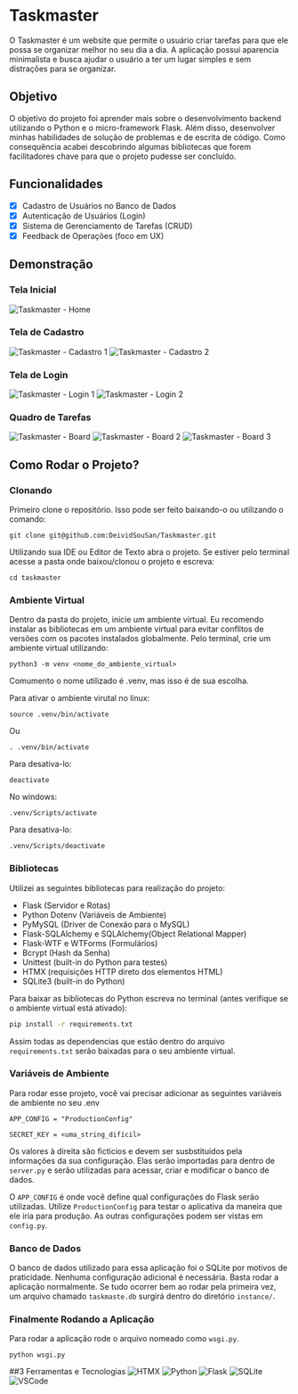 # Taskmaster

O Taskmaster é um website que permite o usuário criar tarefas para que ele possa se organizar melhor no seu dia a dia. A aplicação possui aparencia minimalista e busca ajudar o usuário a ter um lugar simples e sem distrações para se organizar.

## Objetivo

O objetivo do projeto foi aprender mais sobre o desenvolvimento backend utilizando o Python e o micro-framework Flask. Além disso, desenvolver minhas habilidades de solução de problemas e de escrita de código. Como consequência acabei descobrindo algumas bibliotecas que forem facilitadores chave para que o projeto pudesse ser concluído.

## Funcionalidades

- [x] Cadastro de Usuários no Banco de Dados
- [x] Autenticação de Usuários (Login)
- [x] Sistema de Gerenciamento de Tarefas (CRUD)
- [x] Feedback de Operações (foco em UX)

## Demonstração
### Tela Inicial
![Taskmaster - Home](https://github.com/user-attachments/assets/78f7325c-2ec2-4fed-87cd-ffdedcadc854)

### Tela de Cadastro
![Taskmaster - Cadastro 1](https://github.com/user-attachments/assets/9a3031fe-667b-478d-adea-ae18320d47be)
![Taskmaster - Cadastro 2](https://github.com/user-attachments/assets/0ceec80a-9ca5-414c-8f87-8ac2fa05c24f)

### Tela de Login
![Taskmaster - Login 1](https://github.com/user-attachments/assets/9b70764d-e46a-401a-b40d-e3bb3a81b97b)
![Taskmaster - Login 2](https://github.com/user-attachments/assets/1268259c-eb32-4a1f-ad92-88664cce74ba)

### Quadro de Tarefas
![Taskmaster - Board](https://github.com/user-attachments/assets/5591d5a4-37fe-48e8-b018-8c9e26840409)
![Taskmaster - Board 2](https://github.com/user-attachments/assets/5fe7492c-7b83-4752-af81-b652a7d9a24f)
![Taskmaster - Board 3](https://github.com/user-attachments/assets/9351ad58-eb83-4e68-b318-9cbbd197a2e2)

## Como Rodar o Projeto?

### Clonando

Primeiro clone o repositório. Isso pode ser feito baixando-o ou utilizando o comando:

```
git clone git@github.com:DeividSouSan/Taskmaster.git
```

Utilizando sua IDE ou Editor de Texto abra o projeto. Se estiver pelo terminal acesse a pasta onde baixou/clonou o projeto e escreva: 

```
cd taskmaster
```

### Ambiente Virtual

Dentro da pasta do projeto, inicie um ambiente virtual. Eu recomendo instalar as bibliotecas em um ambiente virtual para evitar conflitos de versões com os pacotes instalados globalmente. Pelo terminal, crie um ambiente virtual utilizando:
```
python3 -m venv <nome_do_ambiente_virtual>
```

Comumento o nome utilizado é .venv, mas isso é de sua escolha.

Para ativar o ambiente virutal no linux:

```
source .venv/bin/activate
```

Ou

```
. .venv/bin/activate
```

Para desativa-lo:

```
deactivate
```

No windows:
```
.venv/Scripts/activate
```

Para desativa-lo:

```
.venv/Scripts/deactivate
```

### Bibliotecas

Utilizei as seguintes bibliotecas para realização do projeto:

- Flask (Servidor e Rotas)
- Python Dotenv (Variáveis de Ambiente)
- PyMySQL (Driver de Conexão para o MySQL)
- Flask-SQLAlchemy e SQLAlchemy(Object Relational Mapper)
- Flask-WTF e WTForms (Formulários)
- Bcrypt (Hash da Senha)
- Unittest (built-in do Python para testes)
- HTMX (requisições HTTP direto dos elementos HTML)
- SQLite3 (built-in do Python)

Para baixar as bibliotecas do Python escreva no terminal (antes verifique se o ambiente virtual está ativado):

```bash
pip install -r requirements.txt
```

Assim todas as dependencias que estão dentro do arquivo `requirements.txt` serão baixadas para o seu ambiente virtual.

### Variáveis de Ambiente

Para rodar esse projeto, você vai precisar adicionar as seguintes variáveis de ambiente no seu .env

```
APP_CONFIG = "ProductionConfig"

SECRET_KEY = <uma_string_difícil>
```

Os valores à direita são ficticios e devem ser susbstituidos pela informações da sua configuração. Elas serão importadas para dentro de `server.py` e serão utilizadas para acessar, criar e modificar o banco de dados.

O `APP_CONFIG` é onde você define qual configurações do Flask serão utilizadas. Utilize `ProductionConfig` para testar o aplicativa da maneira que ele iria para produção. As outras configurações podem ser vistas em `config.py`.

### Banco de Dados

O banco de dados utilizado para essa aplicação foi o SQLite por motivos de praticidade. Nenhuma configuração adicional é necessária. Basta rodar a aplicação normalmente. Se tudo ocorrer bem ao rodar pela primeira vez, um arquivo chamado `taskmaste.db` surgirá dentro do diretório `instance/`.

### Finalmente Rodando a Aplicação

Para rodar a aplicação rode o arquivo nomeado como `wsgi.py`.

```
python wsgi.py
```

##3 Ferramentas e Tecnologias
![HTMX](https://img.shields.io/badge/%3C/%3E%20htmx-3D72D7?style=for-the-badge&logo=mysl&logoColor=white)
![Python](https://img.shields.io/badge/Python-FFD43B?style=for-the-badge&logo=python&logoColor=blue)
![Flask](https://img.shields.io/badge/Flask-000000?style=for-the-badge&logo=flask&logoColor=white)
![SQLite](https://img.shields.io/badge/Sqlite-003B57?style=for-the-badge&logo=sqlite&logoColor=white)
![VSCode](https://img.shields.io/badge/VSCode-0078D4?style=for-the-badge&logo=visual%20studio%20code&logoColor=white)
